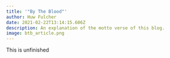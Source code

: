```yaml
---
title: '"By The Blood"'
author: Huw Fulcher
date: 2021-02-22T13:14:15.606Z
description: An explanation of the motto verse of this blog.
image: btb_article.png
---
```


This is unfinished
